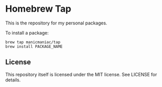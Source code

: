 Homebrew Tap
============

This is the repository for my personal packages.

To install a package:

    brew tap manicmaniac/tap
    brew install PACKAGE_NAME

License
-------

This repository itself is licensed under the MIT license.
See LICENSE for details.
